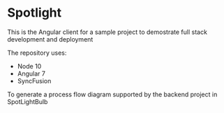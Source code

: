 # Spotlight
This is the Angular client for a sample project to demostrate full stack development and deployment

The repository uses:

* Node 10
* Angular 7
* SyncFusion

To generate a process flow diagram supported by the backend project in SpotLightBulb
